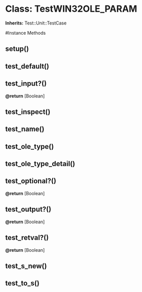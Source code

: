 # Class: TestWIN32OLE_PARAM
**Inherits:** Test::Unit::TestCase
    




#Instance Methods
## setup() [](#method-i-setup)

## test_default() [](#method-i-test_default)

## test_input?() [](#method-i-test_input?)

**@return** [Boolean] 

## test_inspect() [](#method-i-test_inspect)

## test_name() [](#method-i-test_name)

## test_ole_type() [](#method-i-test_ole_type)

## test_ole_type_detail() [](#method-i-test_ole_type_detail)

## test_optional?() [](#method-i-test_optional?)

**@return** [Boolean] 

## test_output?() [](#method-i-test_output?)

**@return** [Boolean] 

## test_retval?() [](#method-i-test_retval?)

**@return** [Boolean] 

## test_s_new() [](#method-i-test_s_new)

## test_to_s() [](#method-i-test_to_s)

